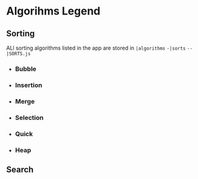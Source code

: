 # Algorihms Legend
## Sorting
ALl sorting algorithms listed in the app are stored in 
`|algorithms`
`-|sorts`
`--|SORTS.js`
- ### Bubble
- ### Insertion
- ### Merge
- ### Selection
- ### Quick
- ### Heap

## Search